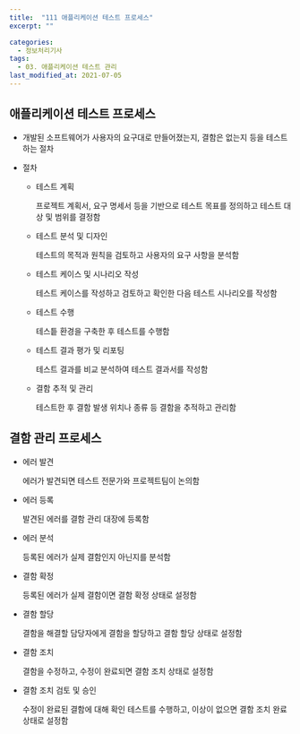 ```yaml
---
title:  "111 애플리케이션 테스트 프로세스"
excerpt: ""

categories:
  - 정보처리기사
tags:
  - 03. 애플리케이션 테스트 관리
last_modified_at: 2021-07-05
---
```








## 애플리케이션 테스트 프로세스

+ 개발된 소프트웨어가 사용자의 요구대로 만들어졌는지, 결함은 없는지 등을 테스트하는 절차

+ 절차

  + 테스트 계획

    프로젝트 계획서, 요구 명세서 등을 기반으로 테스트 목표를 정의하고 테스트 대상 및 범위를 결정함

  + 테스트 분석 및 디자인

    테스트의 목적과 원칙을 검토하고 사용자의 요구 사항을 분석함

  + 테스트 케이스 및 시나리오 작성

    테스트 케이스를 작성하고 검토하고 확인한 다음 테스트 시나리오를 작성함

  + 테스트 수행

    테스틑 환경을 구축한 후 테스트를 수행함

  + 테스트 결과 평가 및 리포팅

    테스트 결과를 비교 분석하여 테스트 결과서를 작성함

  + 결함 추적 및 관리

    테스트한 후 결함 발생 위치나 종류 등 결함을 추적하고 관리함







## 결함 관리 프로세스

+ 에러 발견

  에러가 발견되면 테스트 전문가와 프로젝트팀이 논의함

+ 에러 등록

  발견된 에러를 결함 관리 대장에 등록함

+ 에러 분석

  등록된 에러가 실제 결함인지 아닌지를 분석함

+ 결함 확정

  등록된 에러가 실제 결함이면 결함 확정 상태로 설정함

+ 결함 할당

  결함을 해결할 담당자에게 결함을 할당하고 결함 할당 상태로 설정함

+ 결함 조치

  결함을 수정하고, 수정이 완료되면 결함 조치 상태로 설정함

+ 결함 조치 검토 및 승인

  수정이 완료된 결함에 대해 확인 테스트를 수행하고, 이상이 없으면 결함 조치 완료 상태로 설정함

